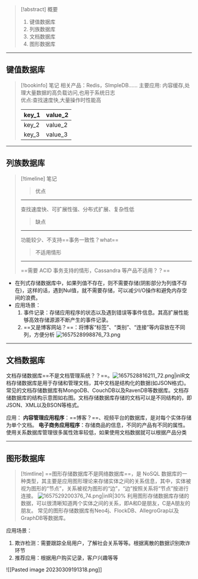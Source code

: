 > [!abstract] 概要 
>1. 键值数据库
>2. 列族数据库
>3. 文档数据库
>4. 图形数据库

---

## 键值数据库

> [!bookinfo] 笔记
> 相关产品：Redis，SImpleDB……
> 主要应用: 内容缓存,处理大量数据的高负载访问,也用于系统日志  
> 优点:查找速度快,大量操作时性能高
> 
> | key_1 | value_2 |
>| ----- | ------- |
>| key_2 | value_2 |
>| key_3 | value_3 | 

---

## 列族数据库


> [!timeline] 笔记
>>优点
>---
>查找速度快、可扩展性强、分布式扩展、复杂性低
>>缺点
>---
>功能较少、不支持==事务一致性？what==
>>不适用情形
>---
>==需要 ACID 事务支持的情形，Cassandra 等产品不适用？？==

- 在列式存储数据库中，如果列值不存在，则不需要存储(阴影部分为列值不存在)，这样的话，遇到Nul值，就不需要存储，可以减少I/O操作和避免内存空间的浪费。
- 应用场景：
  1. 事件记录：存储应用程序的状态以及遇到错误等事件信息。其高扩展性能够高效存储源源不断产生的事件记录。
  2. ==又是博客网站？==：将博客“标签”、“类别”、“连接”等内容放在不同列，方便分析
![1657528998876_73.png](http://www.itheima.com/images/newslistPIC/1657528998875_73.png)
---

## 文档数据库

文档存储数据库==不是文档管理系统？？==。![1657528816211_72.png|inlR](http://www.itheima.com/images/newslistPIC/1657528816211_72.png)文档存储数据库是用于存储和管理文档，其中文档是结构化的数据(如JSON格式)。常见的文档存储数据库有MongoDB、CouchDB以及RavenDB等数据库。文档存储数据库的结构示意图如右图。文档存储数据库存储的文档可以是不同结构的，即JSON、XML以及BSON等格式。

应用：
**内容管理应用程序**：==博客？==、视频平台的数据库，是对每个实体存储为单个文档。
**电子商务应用程序**：存储商品的信息，不同的产品有不同的属性。使用关系数据库管理很多属性效率较低，如果使用文档数据就可以根据产品分类

---

## 图形数据库

> [!timtline]
> ==图形存储数据库不是网络数据库==，是 NoSQL 数据库的一种类型，其主要是应用图形理论来存储实体之间的关系信息，其中，实体被视为图形的“节点”，关系被视为图形的“边”，“边”按照关系将“节点”按进行连接。
>![1657529200376_74.png|inlR|30%](http://www.itheima.com/images/newslistPIC/1657529200376_74.png)
>利用图形存储数据库存储的数据，可以很清晰知道两个实体之间的关系，即A和D是朋友，C是A朋友的朋友。
> 常见的图形存储数据库有Neo4j、FlockDB、AllegroGrap以及GraphDB等数据库。

应用场景：
1. 欺诈检测：需要跟踪全局用户，了解社会关系等等。根据离散的数据识别欺诈环节
2. 推荐应用：根据用户购买记录，客户兴趣等等

![[Pasted image 20230309191318.png]]
